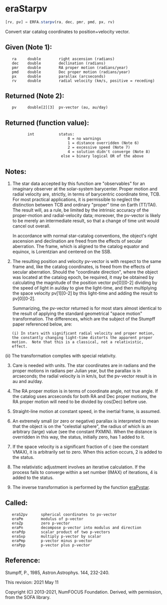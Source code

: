 # eraStarpv

```js
[rv, pv] = ERFA.starpv(ra, dec, pmr, pmd, px, rv)
```

Convert star catalog coordinates to position+velocity vector.

## Given (Note 1):
```
   ra     double        right ascension (radians)
   dec    double        declination (radians)
   pmr    double        RA proper motion (radians/year)
   pmd    double        Dec proper motion (radians/year)
   px     double        parallax (arcseconds)
   rv     double        radial velocity (km/s, positive = receding)
```

## Returned (Note 2):
```
   pv     double[2][3]  pv-vector (au, au/day)
```

## Returned (function value):
```
          int           status:
                            0 = no warnings
                            1 = distance overridden (Note 6)
                            2 = excessive speed (Note 7)
                            4 = solution didn't converge (Note 8)
                         else = binary logical OR of the above
```

## Notes:

1) The star data accepted by this function are "observables" for an
   imaginary observer at the solar-system barycenter.  Proper motion
   and radial velocity are, strictly, in terms of barycentric
   coordinate time, TCB.  For most practical applications, it is
   permissible to neglect the distinction between TCB and ordinary
   "proper" time on Earth (TT/TAI).  The result will, as a rule, be
   limited by the intrinsic accuracy of the proper-motion and
   radial-velocity data;  moreover, the pv-vector is likely to be
   merely an intermediate result, so that a change of time unit
   would cancel out overall.

   In accordance with normal star-catalog conventions, the object's
   right ascension and declination are freed from the effects of
   secular aberration.  The frame, which is aligned to the catalog
   equator and equinox, is Lorentzian and centered on the SSB.

2) The resulting position and velocity pv-vector is with respect to
   the same frame and, like the catalog coordinates, is freed from
   the effects of secular aberration.  Should the "coordinate
   direction", where the object was located at the catalog epoch, be
   required, it may be obtained by calculating the magnitude of the
   position vector pv[0][0-2] dividing by the speed of light in
   au/day to give the light-time, and then multiplying the space
   velocity pv[1][0-2] by this light-time and adding the result to
   pv[0][0-2].

   Summarizing, the pv-vector returned is for most stars almost
   identical to the result of applying the standard geometrical
   "space motion" transformation.  The differences, which are the
   subject of the Stumpff paper referenced below, are:

```
   (i) In stars with significant radial velocity and proper motion,
   the constantly changing light-time distorts the apparent proper
   motion.  Note that this is a classical, not a relativistic,
   effect.
```

   (ii) The transformation complies with special relativity.

3) Care is needed with units.  The star coordinates are in radians
   and the proper motions in radians per Julian year, but the
   parallax is in arcseconds; the radial velocity is in km/s, but
   the pv-vector result is in au and au/day.

4) The RA proper motion is in terms of coordinate angle, not true
   angle.  If the catalog uses arcseconds for both RA and Dec proper
   motions, the RA proper motion will need to be divided by cos(Dec)
   before use.

5) Straight-line motion at constant speed, in the inertial frame,
   is assumed.

6) An extremely small (or zero or negative) parallax is interpreted
   to mean that the object is on the "celestial sphere", the radius
   of which is an arbitrary (large) value (see the constant PXMIN).
   When the distance is overridden in this way, the status,
   initially zero, has 1 added to it.

7) If the space velocity is a significant fraction of c (see the
   constant VMAX), it is arbitrarily set to zero.  When this action
   occurs, 2 is added to the status.

8) The relativistic adjustment involves an iterative calculation.
   If the process fails to converge within a set number (IMAX) of
   iterations, 4 is added to the status.

9) The inverse transformation is performed by the function
   [eraPvstar][1].

## Called:
```
   eraS2pv      spherical coordinates to pv-vector
   eraPm        modulus of p-vector
   eraZp        zero p-vector
   eraPn        decompose p-vector into modulus and direction
   eraPdp       scalar product of two p-vectors
   eraSxp       multiply p-vector by scalar
   eraPmp       p-vector minus p-vector
   eraPpp       p-vector plus p-vector
```

## Reference:

   Stumpff, P., 1985, Astron.Astrophys. 144, 232-240.

This revision:  2021 May 11

Copyright (C) 2013-2021, NumFOCUS Foundation.
Derived, with permission, from the SOFA library.


[1]: era.pvstar.md
